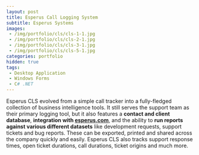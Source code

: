 ```yaml
---
layout: post
title: Esperus Call Logging System
subtitle: Esperus Systems
images: 
 - /img/portfolio/cls/cls-1-1.jpg
 - /img/portfolio/cls/cls-2-1.jpg
 - /img/portfolio/cls/cls-3-1.jpg
 - /img/portfolio/cls/cls-5-1.jpg
categories: portfolio
hidden: true
tags:
 - Desktop Application
 - Windows Forms
 - C# .NET
---
```


Esperus CLS evolved from a simple call tracker into a fully-fledged collection of business intelligence tools. It still serves the support team as their primary logging tool, but it also features a **contact and client database**, **integration with [esperus.com](https://esperus.com)**, and the ability to **run reports against various different datasets** like development requests, support tickets and bug reports. These can be exported, printed and shared across the company quickly and easily. Esperus CLS also tracks support response times, open ticket durations, call durations, ticket origins and much more.